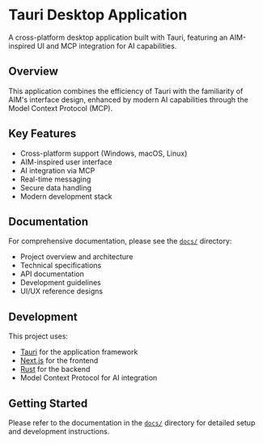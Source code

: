 # Tauri Desktop Application

A cross-platform desktop application built with Tauri, featuring an AIM-inspired UI and MCP integration for AI capabilities.

## Overview

This application combines the efficiency of Tauri with the familiarity of AIM's interface design, enhanced by modern AI capabilities through the Model Context Protocol (MCP).

## Key Features

- Cross-platform support (Windows, macOS, Linux)
- AIM-inspired user interface
- AI integration via MCP
- Real-time messaging
- Secure data handling
- Modern development stack

## Documentation

For comprehensive documentation, please see the [`docs/`](./docs/) directory:

- Project overview and architecture
- Technical specifications
- API documentation
- Development guidelines
- UI/UX reference designs

## Development

This project uses:
- [Tauri](https://tauri.app/) for the application framework
- [Next.js](https://nextjs.org/) for the frontend
- [Rust](https://www.rust-lang.org/) for the backend
- Model Context Protocol for AI integration

## Getting Started

Please refer to the documentation in the [`docs/`](./docs/) directory for detailed setup and development instructions.